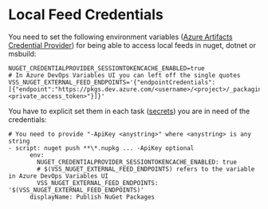 # Local Feed Credentials
You need to set the following environment variables ([Azure Artifacts Credential Provider](https://github.com/microsoft/artifacts-credprovider#environment-variables)) for being able to access local feeds in nuget, dotnet or msbuild:
```
NUGET_CREDENTIALPROVIDER_SESSIONTOKENCACHE_ENABLED=true
# In Azure DevOps Variables UI you can left off the single quotes
VSS_NUGET_EXTERNAL_FEED_ENDPOINTS='{"endpointCredentials":[{"endpoint":"https://pkgs.dev.azure.com/<username>/<project>/_packaging/<project_scope>/nuget/v3/index.json","username":"optional","password":"<private_access_token>"}]}'
```
You have to explicit set them in each task ([secrets](https://docs.microsoft.com/en-us/azure/devops/pipelines/process/variables?view=azure-devops&tabs=yaml%2Cbatch#secret-variables)) you are in need of the credentials:
```
# You need to provide "-ApiKey <anystring>" where <anystring> is any string
- script: nuget push **\*.nupkg ... -ApiKey optional
      env:
        NUGET_CREDENTIALPROVIDER_SESSIONTOKENCACHE_ENABLED: true
        # $(VSS_NUGET_EXTERNAL_FEED_ENDPOINTS) refers to the variable in Azure DevOps Variables UI
        VSS_NUGET_EXTERNAL_FEED_ENDPOINTS: '$(VSS_NUGET_EXTERNAL_FEED_ENDPOINTS)'
      displayName: Publish NuGet Packages
```